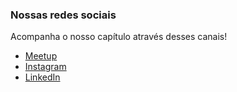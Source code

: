 ### Nossas redes sociais
Acompanha o nosso capítulo através desses canais!
* [Meetup](https://www.meetup.com/owasp-goiania-chapter)
* [Instagram](https://www.instagram.com/owasp_goiania)
* [LinkedIn](https://www.linkedin.com/groups/9245182)

<!--- Comment por hora
* [Twitter](https://twitter.com/CapOwasp)
* [YouTube](https://www.youtube.com/channel/UC0X9Gbzr0O-aUt3Y-Po_Png)
--->
